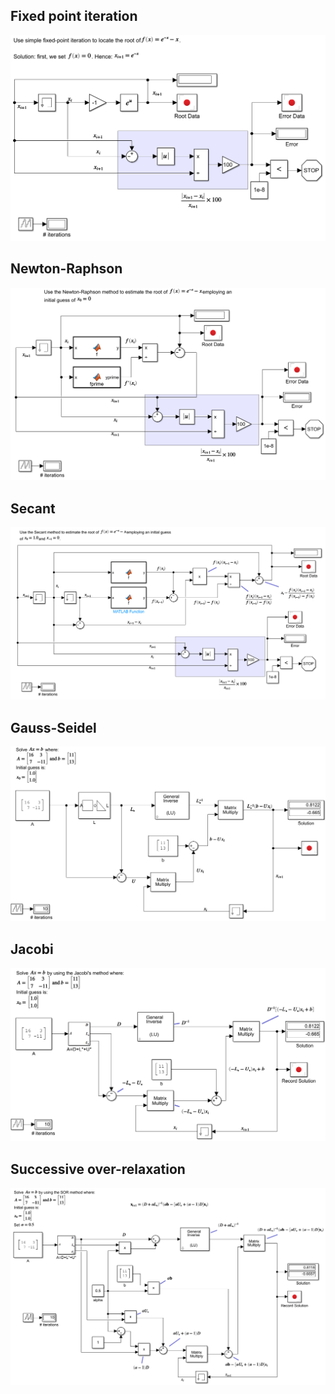 ## Fixed point iteration

![](https://github.com/auralius/graphical_programming_tutorials/blob/main/simulink/sshots/fixed_point_iteration.png)

## Newton-Raphson

![](https://github.com/auralius/graphical_programming_tutorials/blob/main/simulink/sshots/newton_raphson.png)

## Secant

![](https://github.com/auralius/graphical_programming_tutorials/blob/main/simulink/sshots/secant.png)

## Gauss-Seidel

![](https://github.com/auralius/graphical_programming_tutorials/blob/main/simulink/sshots/gauss_seidel.png)

## Jacobi

![](https://github.com/auralius/graphical_programming_tutorials/blob/main/simulink/sshots/jacobi.png)

## Successive over-relaxation

![](https://github.com/auralius/graphical_programming_tutorials/blob/main/simulink/sshots/successive_over_relaxation.png)



